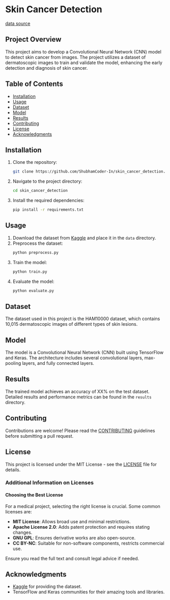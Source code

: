 ﻿# Skin Cancer Detection
[data source](https://www.kaggle.com/datasets/farjanakabirsamanta/skin-cancer-dataset)
## Project Overview
This project aims to develop a Convolutional Neural Network (CNN) model to detect skin cancer from images. The project utilizes a dataset of dermatoscopic images to train and validate the model, enhancing the early detection and diagnosis of skin cancer.

## Table of Contents
- [Installation](#installation)
- [Usage](#usage)
- [Dataset](#dataset)
- [Model](#model)
- [Results](#results)
- [Contributing](#contributing)
- [License](#license)
- [Acknowledgments](#acknowledgments)

## Installation
1. Clone the repository:
    ```sh
    git clone https://github.com/ShubhamCoder-In/skin_cancer_detection.git
    ```
2. Navigate to the project directory:
    ```sh
    cd skin_cancer_detection
    ```
3. Install the required dependencies:
    ```sh
    pip install -r requirements.txt
    ```

## Usage
1. Download the dataset from [Kaggle](https://www.kaggle.com/datasets/kmader/skin-cancer-mnist-ham10000) and place it in the `data` directory.
2. Preprocess the dataset:
    ```sh
    python preprocess.py
    ```
3. Train the model:
    ```sh
    python train.py
    ```
4. Evaluate the model:
    ```sh
    python evaluate.py
    ```

## Dataset
The dataset used in this project is the HAM10000 dataset, which contains 10,015 dermatoscopic images of different types of skin lesions.

## Model
The model is a Convolutional Neural Network (CNN) built using TensorFlow and Keras. The architecture includes several convolutional layers, max-pooling layers, and fully connected layers.

## Results
The trained model achieves an accuracy of XX% on the test dataset. Detailed results and performance metrics can be found in the `results` directory.

## Contributing
Contributions are welcome! Please read the [CONTRIBUTING](CONTRIBUTING.md) guidelines before submitting a pull request.

## License
This project is licensed under the MIT License - see the [LICENSE](LICENSE) file for details.

### Additional Information on Licenses

#### Choosing the Best License

For a medical project, selecting the right license is crucial. Some common licenses are:

- **MIT License**: Allows broad use and minimal restrictions.
- **Apache License 2.0**: Adds patent protection and requires stating changes.
- **GNU GPL**: Ensures derivative works are also open-source.
- **CC BY-NC**: Suitable for non-software components, restricts commercial use.

Ensure you read the full text and consult legal advice if needed.

## Acknowledgments
- [Kaggle](https://www.kaggle.com/) for providing the dataset.
- TensorFlow and Keras communities for their amazing tools and libraries.
